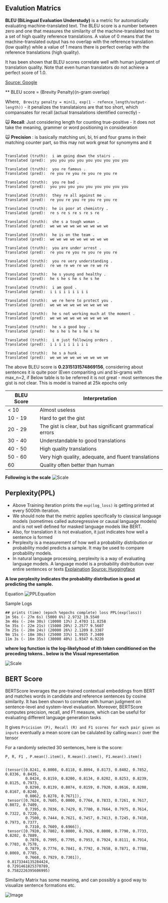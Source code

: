 ## Evalution Matrics
**BLEU (BiLingual Evaluation Understudy)** is a metric for automatically evaluating machine-translated text. 
The BLEU score is a number between zero and one that measures the similarity of the machine-translated text to a set of high quality reference translations. 
A value of 0 means that the machine-translated output has no overlap with the reference translation (low quality) while a value of 1 means there is perfect overlap with the reference translations (high quality).

It has been shown that BLEU scores correlate well with human judgment of translation quality. Note that even human translators do not achieve a perfect score of 1.0.

[Source: Google](https://cloud.google.com/translate/automl/docs/evaluate#bleu)

** BLEU score = (Brevity Penalty)(n-gram overlap)

Where,
``` Brevity penalty = min(1, exp(1 - refence_length/output-length))``` - it penalizes the translataions are that too short, which compansates for recall (actual transalations identified correctly) - 

:scream_cat: **Recall**: Just considering length for counting true-positive - it does not take the meaning, grammer or word positioning in consideration 

:scream_cat: **Precision** : is basically matching uni, bi, tri and four grams in their matching counter part, so this may not work great for synomyms and it 

```

Translated (truth):  i am going down the stairs .
Translated (pred):  you you you you you you you you you

Translated (truth):  you re famous .
Translated (pred):  re you re you re you re you re

Translated (truth):  you re bad .
Translated (pred):  you you you you you you you you you

Translated (truth):  they re all against me .
Translated (pred):  re you re you re you re you re

Translated (truth):  he is poor at chemistry .
Translated (pred):  re s re s re s re s re

Translated (truth):  she s a tough woman .
Translated (pred):  we we we we we we we we we

Translated (truth):  he is on the team .
Translated (pred):  we we we we we we we we we

Translated (truth):  you are under arrest .
Translated (pred):  re you re you re you re you re

Translated (truth):  you re very understanding .
Translated (pred):  re we re we re we re we re

Translated (truth):  he s young and healthy .
Translated (pred):  he s he s he s he s he

Translated (truth):  i am good .
Translated (pred):  i i i i i i i i i

Translated (truth):  we re here to protect you .
Translated (pred):  we we we we we we we we we

Translated (truth):  he s not working much at the moment .
Translated (pred):  we we we we we we we we we

Translated (truth):  he s a good boy .
Translated (pred):  he s he s he s he s he

Translated (truth):  i m just following orders .
Translated (pred):  i i i i i i i i i

Translated (truth):  he s a hunk .
Translated (pred):  we we we we we we we we we

```
The above BLEU score is **0.2315131574869156**, considering about sentences it is quite poor (Even compariting uni and bi-grams with max_n=2, if Below table is to be referred it is not great - most sentences the gist is not clear. This is model is trained at 25k epochs only



BLEU Score |	Interpretation
---|---
< 10    |	Almost useless
10 - 19 |	Hard to get the gist
20 - 29	|The gist is clear, but has significant grammatical errors
30 - 40	| Understandable to good translations
40 - 50	| High quality translations
50 - 60	| Very high quality, adequate, and fluent translations
60	| Quality often better than human

**Following is the scale**
![Scale](/session_07_hyperparams/scale.jps.JPG)


## Perplexity(PPL)

*   Above Training iteration prints the ```exp(log_loss)``` is getting printed at every 5000th iteration.
*   We should note that the metric applies specifically to classical language models (sometimes called autoregressive or causal language models) and is not well defined for masked language models like BERT.
*   Also, for translation it is not evaluation, it just indicates how well a sentence is formed 
*   Perplexity is a measurement of how well a probability distribution or probability model predicts a sample. It may be used to compare probability models. 
*   In natural language processing, perplexity is a way of evaluating language models. A language model is a probability distribution over entire sentences or texts
[Explaination](https://www.youtube.com/watch?v=oaYsCVtHveQ&t=416s)
[Source: Huggingface](https://huggingface.co/docs/transformers/perplexity)

**A low perplexity indicates the probability distribution is good at predicting the sample.**

Equation
![PPLEquation](/session_07_hyperparams/ppl.jpg)



Sample Logs 

```
## prints (time) (epoch %epochs complete) loss PPL(exp(loss))
1m 56s (- 27m 6s) (5000 6%) 2.9732 19.5540
3m 46s (- 24m 30s) (10000 13%) 2.4703 11.8258
5m 35s (- 22m 21s) (15000 20%) 2.2577 9.5607
7m 25s (- 20m 24s) (20000 26%) 2.1209 8.3387
9m 15s (- 18m 30s) (25000 33%) 1.9935 7.3409
11m 3s (- 16m 35s) (30000 40%) 1.9347 6.9220
```

**where log function is the log-likelyhood of ith token conditioned on the preceding tokens.. below is the Visual representation**

![Scale](/session_07_hyperparams/ppl_full.gif)

## BERT Score
BERTScore leverages the pre-trained contextual embeddings from BERT and matches words in candidate and reference sentences by cosine similarity. It has been shown to correlate with human judgment on sentence-level and system-level evaluation. Moreover, BERTScore computes precision, recall, and F1 measure, which can be useful for evaluating different language generation tasks

It gives ```Pricision (P), Recall (R) and F1 scores for each pair given as inputs``` eventually a mean score can be calulated by calling ```mean()``` over the tensor

For a randomly selected 30 sentences, here is the score:

```
P, R, F1 , P.mean().item(), R.mean().item(), F1.mean().item()


(tensor([0.8241, 0.8008, 0.8118, 0.8094, 0.8173, 0.8402, 0.7852, 0.8336, 0.8435,
         0.8424, 0.8159, 0.8200, 0.8134, 0.8202, 0.8253, 0.8239, 0.8125, 0.7973,
         0.8298, 0.8139, 0.8074, 0.8159, 0.7920, 0.8616, 0.8208, 0.8167, 0.8240,
         0.8062, 0.8278, 0.7671]),
 tensor([0.7624, 0.7605, 0.0000, 0.7764, 0.7833, 0.7261, 0.7617, 0.8072, 0.7409,
         0.7395, 0.7836, 0.7429, 0.7780, 0.7664, 0.7975, 0.7614, 0.7322, 0.7220,
         0.7500, 0.7444, 0.7621, 0.7457, 0.7413, 0.7245, 0.7410, 0.7973, 0.7377,
         0.7310, 0.7609, 0.6966]),
 tensor([0.7920, 0.7802, 0.0000, 0.7926, 0.8000, 0.7790, 0.7733, 0.8202, 0.7889,
         0.7876, 0.7995, 0.7795, 0.7953, 0.7924, 0.8111, 0.7914, 0.7703, 0.7578,
         0.7879, 0.7776, 0.7841, 0.7792, 0.7658, 0.7871, 0.7788, 0.8069, 0.7785,
         0.7668, 0.7929, 0.7301]),
 0.8173344135284424,
 0.7291461825370789,
 0.7582226395606995)
 ```
 
 Similarity Matrix has some meaning, and can possibly a good way to visualize sentence formations etc.
 
 ![Image](/session_07_hyperparams/sim_matrix.PNG)
